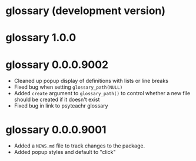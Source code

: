 # glossary (development version)

# glossary 1.0.0

# glossary 0.0.0.9002

* Cleaned up popup display of definitions with lists or line breaks
* Fixed bug when setting `glossary_path(NULL)`
* Added `create` argument to `glossary_path()` to control whether a new file should be created if it doesn't exist
* Fixed bug in link to psyteachr glossary

# glossary 0.0.0.9001

* Added a `NEWS.md` file to track changes to the package.
* Added popup styles and default to "click"
